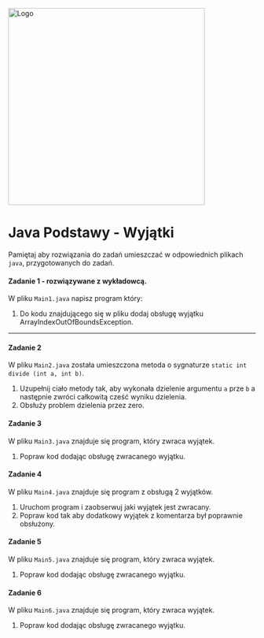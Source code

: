 <img alt="Logo" src="http://coderslab.pl/svg/logo-coderslab.svg" width="400">

# Java Podstawy - Wyjątki

Pamiętaj aby rozwiązania do zadań umieszczać w odpowiednich plikach `java`, przygotowanych do zadań.

#### Zadanie 1 - rozwiązywane z wykładowcą.

W pliku `Main1.java` napisz program który:

1. Do kodu znajdującego się w pliku dodaj obsługę wyjątku ArrayIndexOutOfBoundsException.

-----------------------------------------------------------------------------

#### Zadanie 2

W pliku `Main2.java` została umieszczona metoda o sygnaturze `static int divide (int a, int b)`.

1. Uzupełnij ciało metody tak, aby wykonała dzielenie argumentu `a` prze `b` a następnie zwróci całkowitą cześć wyniku
   dzielenia.
2. Obsłuży problem dzielenia przez zero.

#### Zadanie 3

W pliku `Main3.java` znajduje się program, który zwraca wyjątek.

1. Popraw kod dodając obsługę zwracanego wyjątku.

#### Zadanie 4

W pliku `Main4.java` znajduje się program z obsługą 2 wyjątków.

1. Uruchom program i zaobserwuj jaki wyjątek jest zwracany.
2. Popraw kod tak aby dodatkowy wyjątek z komentarza był poprawnie obsłużony.

#### Zadanie 5

W pliku `Main5.java` znajduje się program, który zwraca wyjątek.

1. Popraw kod dodając obsługę zwracanego wyjątku.

#### Zadanie 6

W pliku `Main6.java` znajduje się program, który zwraca wyjątek.

1. Popraw kod dodając obsługę zwracanego wyjątku.
